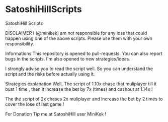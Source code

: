 # SatoshiHillScripts
SatoshiHill Scripts

DISCLAIMER
I (@minikek) am not responsible for any loss that could happen using one of the above scripts. Please use them with your own responsibility.

Informations
This repository is opened to pull-requests. You can also report bugs in the scripts. I'm also opened to new strategies/ideas.

I strongly advise you to read the script well. So you can understand the script and the risks before actually using it. 

Strategies explanation
Well, The script of 1.10x chase that muliplayer till it bust 1 time , then it increase the bet by 7x (times) and cashout at 1.14x !

The the script of 2x chases  2x muliplayer and increase the bet by 2 times to cover the lose of last game ! 

For Donation Tip me at SatoshiHill user MiniKek ! 

